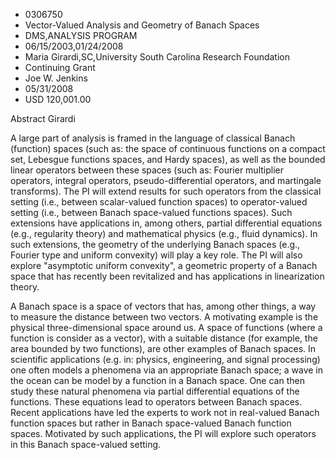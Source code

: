 
* 0306750
* Vector-Valued Analysis and Geometry of Banach Spaces
* DMS,ANALYSIS PROGRAM
* 06/15/2003,01/24/2008
* Maria Girardi,SC,University South Carolina Research Foundation
* Continuing Grant
* Joe W. Jenkins
* 05/31/2008
* USD 120,001.00

Abstract Girardi

A large part of analysis is framed in the language of classical Banach
(function) spaces (such as: the space of continuous functions on a compact set,
Lebesgue functions spaces, and Hardy spaces), as well as the bounded linear
operators between these spaces (such as: Fourier multiplier operators, integral
operators, pseudo-differential operators, and martingale transforms). The PI
will extend results for such operators from the classical setting (i.e., between
scalar-valued function spaces) to operator-valued setting (i.e., between Banach
space-valued functions spaces). Such extensions have applications in, among
others, partial differential equations (e.g., regularity theory) and
mathematical physics (e.g., fluid dynamics). In such extensions, the geometry of
the underlying Banach spaces (e.g., Fourier type and uniform convexity) will
play a key role. The PI will also explore "asymptotic uniform convexity", a
geometric property of a Banach space that has recently been revitalized and has
applications in linearization theory.

A Banach space is a space of vectors that has, among other things, a way to
measure the distance between two vectors. A motivating example is the physical
three-dimensional space around us. A space of functions (where a function is
consider as a vector), with a suitable distance (for example, the area bounded
by two functions), are other examples of Banach spaces. In scientific
applications (e.g. in: physics, engineering, and signal processing) one often
models a phenomena via an appropriate Banach space; a wave in the ocean can be
model by a function in a Banach space. One can then study these natural
phenomena via partial differential equations of the functions. These equations
lead to operators between Banach spaces. Recent applications have led the
experts to work not in real-valued Banach function spaces but rather in Banach
space-valued Banach function spaces. Motivated by such applications, the PI will
explore such operators in this Banach space-valued setting.






